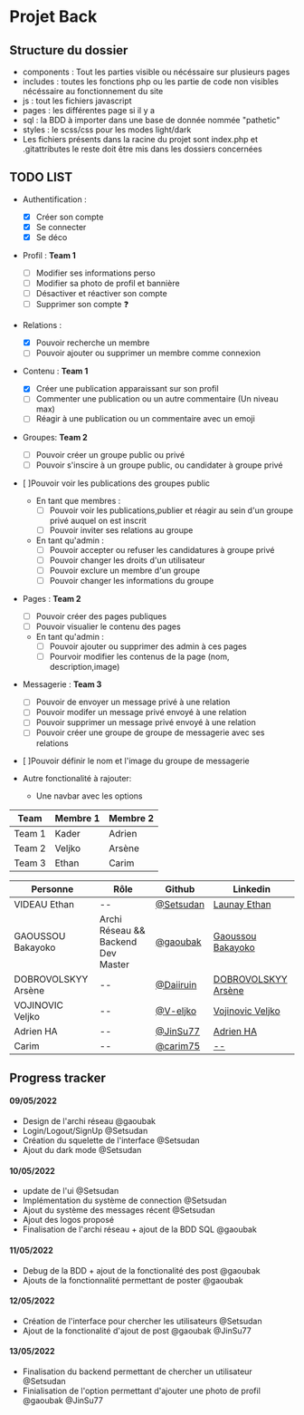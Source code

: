 # Projet Back

## Structure du dossier

- components : Tout les parties visible ou nécéssaire sur plusieurs pages
- includes : toutes les fonctions php ou les partie de code non visibles nécéssaire au fonctionnement du site
- js : tout les fichiers javascript
- pages : les différentes page si il y a
- sql : la BDD à importer dans une base de donnée nommée "pathetic"
- styles : le scss/css pour les modes light/dark
- Les fichiers présents dans la racine du projet sont index.php et .gitattributes le reste doit être mis dans les dossiers concernées

## TODO LIST
- Authentification : 
  -[x] Créer son compte 
  -[x] Se connecter 
  -[x] Se déco 

- Profil : **Team 1**
  -[ ] Modifier ses informations perso 
  -[ ] Modifier sa photo de profil et bannière
  -[ ] Désactiver et réactiver son compte
  -[ ] Supprimer son compte ❓

- Relations :
  -[x] Pouvoir recherche un membre 
  -[ ] Pouvoir ajouter ou supprimer un membre comme connexion 

- Contenu : **Team 1**
  -[x] Créer une publication apparaissant sur son profil 
  -[ ]  Commenter une publication ou un autre commentaire (Un niveau max) 
  -[ ]  Réagir à une publication ou un commentaire avec un emoji

- Groupes: **Team 2**
  -[ ] Pouvoir créer un groupe public ou privé
  -[ ] Pouvoir s'inscire à un groupe public, ou candidater à groupe privé
- [ ]Pouvoir voir les publications des groupes public
  - En tant que membres :
    -[ ] Pouvoir voir les publications,publier et réagir au sein d'un groupe privé auquel on est inscrit
    -[ ] Pouvoir inviter ses relations au groupe
  - En tant qu'admin :
    -[ ] Pouvoir accepter ou refuser les candidatures à groupe privé
    -[ ] Pouvoir changer les droits d'un utilisateur
    -[ ] Pouvoir exclure un membre d'un groupe
    -[ ] Pouvoir changer les informations du groupe

- Pages : **Team 2**
  -[ ] Pouvoir créer des pages publiques
  -[ ] Pouvoir visualier le contenu des pages
  - En tant qu'admin :
    -[ ] Pouvoir ajouter ou supprimer des admin à ces pages
    -[ ] Pourvoir modifier les contenus de la page (nom, description,image)

- Messagerie : **Team 3**
  -[ ] Pouvoir de envoyer un message privé à une relation
  -[ ] Pouvoir modifer un message privé envoyé à une relation
  -[ ] Pouvoir supprimer un message privé envoyé à une relation
  -[ ] Pouvoir créer une groupe de groupe de messagerie avec ses relations
- [ ]Pouvoir définir le nom et l'image du groupe de messagerie

- Autre fonctionalité à rajouter:
  - Une navbar avec les options

| Team   | Membre 1 | Membre 2 |
| ------ | -------- | -------- |
| Team 1 | Kader    | Adrien   |
| Team 2 | Veljko   | Arsène   |
| Team 3 | Ethan    | Carim    |

| Personne            | Rôle                               | Github                                   | Linkedin                                                                               |
| ------------------- | ---------------------------------- | ---------------------------------------- | -------------------------------------------------------------------------------------- |
| VIDEAU Ethan        | --                                 | [@Setsudan](https://github.com/Setsudan) | [Launay Ethan](https://www.linkedin.com/in/videau-launay-ethan/)                       |
| GAOUSSOU Bakayoko   | Archi Réseau && Backend Dev Master | [@gaoubak](https://github.com/gaoubak)   | [Gaoussou Bakayoko](https://www.linkedin.com/in/kader-bakayoko-341b53190/)             |
| DOBROVOLSKYY Arsène | --                                 | [@Daiiruin](https://github.com/Daiiruin) | [DOBROVOLSKYY Arsène](https://www.linkedin.com/in/ars%C3%A8ne-dobrovolskyy-458045226/) |
| VOJINOVIC Veljko    | --                                 | [@V-eljko](https://github.com/V-eljko)   | [Vojinovic Veljko](https://www.linkedin.com/in/veljko-vojinovic-365823226/)            |
| Adrien HA           | --                                 | [@JinSu77](https://github.com/JinSu77)   | [Adrien HA](https://www.linkedin.com/in/adrien-ha-b39045226/)                          |
| Carim               | --                                 | [@carim75](https://github.com/carim75)   | [--]()                                                                                 |

## Progress tracker

#### 09/05/2022

- Design de l'archi réseau @gaoubak
- Login/Logout/SignUp @Setsudan
- Création du squelette de l'interface @Setsudan
- Ajout du dark mode @Setsudan

#### 10/05/2022

- update de l'ui @Setsudan
- Implémentation du système de connection @Setsudan
- Ajout du système des messages récent @Setsudan
- Ajout des logos proposé
- Finalisation de l'archi réseau + ajout de la BDD SQL @gaoubak

#### 11/05/2022

- Debug de la BDD + ajout de la fonctionalité des post @gaoubak
- Ajouts de la fonctionnalité permettant de poster @gaoubak

#### 12/05/2022

- Création de l'interface pour chercher les utilisateurs @Setsudan
- Ajout de la fonctionalité d'ajout de post @gaoubak @JinSu77

#### 13/05/2022

- Finalisation du backend permettant de chercher un utilisateur @Setsudan
- Finialisation de l'option permettant d'ajouter une photo de profil @gaoubak @JinSu77